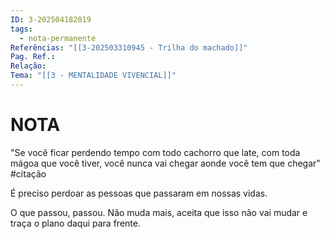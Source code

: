 ```yaml
---
ID: 3-202504182019
tags:
  - nota-permanente
Referências: "[[3-202503310945 - Trilha do machado]]"
Pag. Ref.: 
Relação: 
Tema: "[[3 - MENTALIDADE VIVENCIAL]]"
---
```

# NOTA 

"Se você ficar perdendo tempo com todo cachorro que late, com toda mágoa que você tiver, você nunca vai chegar aonde você tem que chegar" #citação 

É preciso perdoar as pessoas que passaram em nossas vidas.

O que passou, passou. Não muda mais, aceita que isso não vai mudar e traça o plano daqui para frente.

